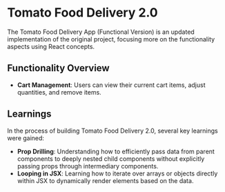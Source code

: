 # Tomato Food Delivery 2.0

The Tomato Food Delivery App (Functional Version) is an updated implementation of the original project, focusing more on the functionality aspects using React concepts.

## Functionality Overview

- **Cart Management**: Users can view their current cart items, adjust quantities, and remove items.

## Learnings

In the process of building Tomato Food Delivery 2.0, several key learnings were gained:

- **Prop Drilling**: Understanding how to efficiently pass data from parent components to deeply nested child components without explicitly passing props through intermediary components.
- **Looping in JSX**: Learning how to iterate over arrays or objects directly within JSX to dynamically render elements based on the data.

